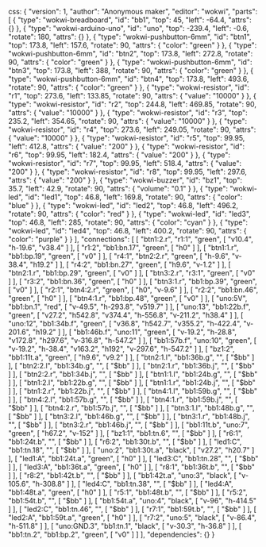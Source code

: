 css:
{
  "version": 1,
  "author": "Anonymous maker",
  "editor": "wokwi",
  "parts": [
    { "type": "wokwi-breadboard", "id": "bb1", "top": 45, "left": -64.4, "attrs": {} },
    {
      "type": "wokwi-arduino-uno",
      "id": "uno",
      "top": -239.4,
      "left": -0.6,
      "rotate": 180,
      "attrs": {}
    },
    {
      "type": "wokwi-pushbutton-6mm",
      "id": "btn1",
      "top": 173.8,
      "left": 157.6,
      "rotate": 90,
      "attrs": { "color": "green" }
    },
    {
      "type": "wokwi-pushbutton-6mm",
      "id": "btn2",
      "top": 173.8,
      "left": 272.8,
      "rotate": 90,
      "attrs": { "color": "green" }
    },
    {
      "type": "wokwi-pushbutton-6mm",
      "id": "btn3",
      "top": 173.8,
      "left": 388,
      "rotate": 90,
      "attrs": { "color": "green" }
    },
    {
      "type": "wokwi-pushbutton-6mm",
      "id": "btn4",
      "top": 173.8,
      "left": 493.6,
      "rotate": 90,
      "attrs": { "color": "green" }
    },
    {
      "type": "wokwi-resistor",
      "id": "r1",
      "top": 273.6,
      "left": 133.85,
      "rotate": 90,
      "attrs": { "value": "10000" }
    },
    {
      "type": "wokwi-resistor",
      "id": "r2",
      "top": 244.8,
      "left": 469.85,
      "rotate": 90,
      "attrs": { "value": "10000" }
    },
    {
      "type": "wokwi-resistor",
      "id": "r3",
      "top": 235.2,
      "left": 354.65,
      "rotate": 90,
      "attrs": { "value": "10000" }
    },
    {
      "type": "wokwi-resistor",
      "id": "r4",
      "top": 273.6,
      "left": 249.05,
      "rotate": 90,
      "attrs": { "value": "10000" }
    },
    {
      "type": "wokwi-resistor",
      "id": "r5",
      "top": 99.95,
      "left": 412.8,
      "attrs": { "value": "200" }
    },
    {
      "type": "wokwi-resistor",
      "id": "r6",
      "top": 99.95,
      "left": 182.4,
      "attrs": { "value": "200" }
    },
    {
      "type": "wokwi-resistor",
      "id": "r7",
      "top": 99.95,
      "left": 518.4,
      "attrs": { "value": "200" }
    },
    {
      "type": "wokwi-resistor",
      "id": "r8",
      "top": 99.95,
      "left": 297.6,
      "attrs": { "value": "200" }
    },
    {
      "type": "wokwi-buzzer",
      "id": "bz1",
      "top": 35.7,
      "left": 42.9,
      "rotate": 90,
      "attrs": { "volume": "0.1" }
    },
    {
      "type": "wokwi-led",
      "id": "led1",
      "top": 46.8,
      "left": 169.8,
      "rotate": 90,
      "attrs": { "color": "blue" }
    },
    {
      "type": "wokwi-led",
      "id": "led2",
      "top": 46.8,
      "left": 496.2,
      "rotate": 90,
      "attrs": { "color": "red" }
    },
    {
      "type": "wokwi-led",
      "id": "led3",
      "top": 46.8,
      "left": 285,
      "rotate": 90,
      "attrs": { "color": "cyan" }
    },
    {
      "type": "wokwi-led",
      "id": "led4",
      "top": 46.8,
      "left": 400.2,
      "rotate": 90,
      "attrs": { "color": "purple" }
    }
  ],
  "connections": [
    [ "btn1:2.r", "r1:1", "green", [ "v10.4", "h-19.6", "v38.4" ] ],
    [ "r1:2", "bb1:bn.17", "green", [ "h0" ] ],
    [ "btn1:1.r", "bb1:bp.19", "green", [ "v0" ] ],
    [ "r4:1", "btn2:2.r", "green", [ "h-9.6", "v-38.4", "h19.2" ] ],
    [ "r4:2", "bb1:bn.27", "green", [ "h9.6", "v-1.2" ] ],
    [ "btn2:1.r", "bb1:bp.29", "green", [ "v0" ] ],
    [ "btn3:2.r", "r3:1", "green", [ "v0" ] ],
    [ "r3:2", "bb1:bn.36", "green", [ "h0" ] ],
    [ "btn3:1.r", "bb1:bp.39", "green", [ "v0" ] ],
    [ "r2:1", "btn4:2.r", "green", [ "h0", "v-9.6" ] ],
    [ "r2:2", "bb1:bn.46", "green", [ "h0" ] ],
    [ "btn4:1.r", "bb1:bp.48", "green", [ "v0" ] ],
    [ "uno:5V", "bb1:bn.1", "red", [ "v-49.5", "h-293.8", "v519.7" ] ],
    [
      "uno:13",
      "bb1:22b.f",
      "green",
      [ "v27.2", "h542.8", "v374.4", "h-556.8", "v-211.2", "h38.4" ]
    ],
    [
      "uno:12",
      "bb1:34b.f",
      "green",
      [ "v36.8", "h542.7", "v355.2", "h-422.4", "v-201.6", "h19.2" ]
    ],
    [
      "bb1:46b.f",
      "uno:11",
      "green",
      [ "v-19.2", "h-28.8", "v172.8", "h297.6", "v-316.8", "h-547.2" ]
    ],
    [
      "bb1:57b.f",
      "uno:10",
      "green",
      [ "v-19.2", "h-38.4", "v163.2", "h192", "v-297.6", "h-547.2" ]
    ],
    [ "bz1:2", "bb1:11t.a", "green", [ "h9.6", "v9.2" ] ],
    [ "btn2:1.l", "bb1:36b.g", "", [ "$bb" ] ],
    [ "btn2:2.l", "bb1:34b.g", "", [ "$bb" ] ],
    [ "btn2:1.r", "bb1:36b.j", "", [ "$bb" ] ],
    [ "btn2:2.r", "bb1:34b.j", "", [ "$bb" ] ],
    [ "btn1:1.l", "bb1:24b.g", "", [ "$bb" ] ],
    [ "btn1:2.l", "bb1:22b.g", "", [ "$bb" ] ],
    [ "btn1:1.r", "bb1:24b.j", "", [ "$bb" ] ],
    [ "btn1:2.r", "bb1:22b.j", "", [ "$bb" ] ],
    [ "btn4:1.l", "bb1:59b.g", "", [ "$bb" ] ],
    [ "btn4:2.l", "bb1:57b.g", "", [ "$bb" ] ],
    [ "btn4:1.r", "bb1:59b.j", "", [ "$bb" ] ],
    [ "btn4:2.r", "bb1:57b.j", "", [ "$bb" ] ],
    [ "btn3:1.l", "bb1:48b.g", "", [ "$bb" ] ],
    [ "btn3:2.l", "bb1:46b.g", "", [ "$bb" ] ],
    [ "btn3:1.r", "bb1:48b.j", "", [ "$bb" ] ],
    [ "btn3:2.r", "bb1:46b.j", "", [ "$bb" ] ],
    [ "bb1:11t.b", "uno:7", "green", [ "h67.2", "v-152" ] ],
    [ "bz1:1", "bb1:tn.6", "", [ "$bb" ] ],
    [ "r6:1", "bb1:24t.b", "", [ "$bb" ] ],
    [ "r6:2", "bb1:30t.b", "", [ "$bb" ] ],
    [ "led1:C", "bb1:tn.18", "", [ "$bb" ] ],
    [ "uno:2", "bb1:30t.a", "black", [ "v27.2", "h20.7" ] ],
    [ "led1:A", "bb1:24t.a", "green", [ "h0" ] ],
    [ "led3:C", "bb1:tn.28", "", [ "$bb" ] ],
    [ "led3:A", "bb1:36t.a", "green", [ "h0" ] ],
    [ "r8:1", "bb1:36t.b", "", [ "$bb" ] ],
    [ "r8:2", "bb1:42t.b", "", [ "$bb" ] ],
    [ "bb1:42t.a", "uno:3", "black", [ "v-105.6", "h-308.8" ] ],
    [ "led4:C", "bb1:tn.38", "", [ "$bb" ] ],
    [ "led4:A", "bb1:48t.a", "green", [ "h0" ] ],
    [ "r5:1", "bb1:48t.b", "", [ "$bb" ] ],
    [ "r5:2", "bb1:54t.b", "", [ "$bb" ] ],
    [ "bb1:54t.a", "uno:4", "black", [ "v-96", "h-414.5" ] ],
    [ "led2:C", "bb1:tn.46", "", [ "$bb" ] ],
    [ "r7:1", "bb1:59t.b", "", [ "$bb" ] ],
    [ "led2:A", "bb1:59t.a", "green", [ "h0" ] ],
    [ "r7:2", "uno:5", "black", [ "v-86.4", "h-511.8" ] ],
    [ "uno:GND.3", "bb1:tn.1", "black", [ "v-30.3", "h-36.8" ] ],
    [ "bb1:tn.2", "bb1:bp.2", "green", [ "v0" ] ]
  ],
  "dependencies": {}
}
